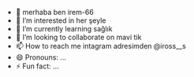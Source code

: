 - 👋 merhaba ben irem-66
- 👀 I’m interested in her şeyle 
- 🌱 I’m currently learning sağlık
- 💞️ I’m looking to collaborate on mavi tik
- 📫 How to reach me intagram adresimden @iross__s
- 😄 Pronouns: ...
- ⚡ Fun fact: ...

<!---
irem-66/irem-66 is a ✨ special ✨ repository because its `README.md` (this file) appears on your GitHub profile.
You can click the Preview link to take a look at your changes.
--->
